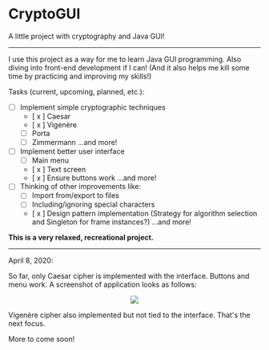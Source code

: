 # CryptoGUI
A little project with cryptography and Java GUI!
___
I use this project as a way for me to learn Java GUI programming. Also diving into front-end development if I can!
(And it also helps me kill some time by practicing and improving my skills!)

Tasks (current, upcoming, planned, etc.):<br>
- [ ] Implement simple cryptographic techniques
  - [ x ] Caesar
  - [ x ] Vigenère
  - [ ] Porta
  - [ ] Zimmermann
  ...and more!
- [ ] Implement better user interface
  - [ ] Main menu
  - [ x ] Text screen
  - [ x ] Ensure buttons work
  ...and more!
- [ ] Thinking of other improvements like:
  - [ ] Import from/export to files
  - [ ] Including/ignoring special characters
  - [ x ] Design pattern implementation (Strategy for algorithm selection and Singleton for frame instances?)
  ...and more!

**This is a very relaxed, recreational project.**
___
April 8, 2020:

So far, only Caesar cipher is implemented with the interface. Buttons and menu work.
A screenshot of application looks as follows:
<p align="center">
  <img src="https://user-images.githubusercontent.com/32146406/78811677-1e77b780-79c2-11ea-9eae-2463ece23c4e.png">
</p>

Vigenère cipher also implemented but not tied to the interface. That's the next focus.

More to come soon!
